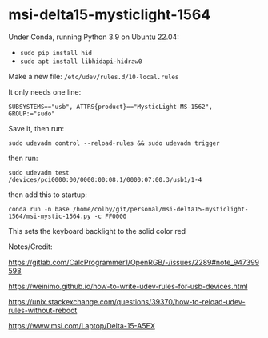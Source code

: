 # msi-delta15-mysticlight-1564

Under Conda, running Python 3.9 on Ubuntu 22.04:
* ```sudo pip install hid```
* ```sudo apt install libhidapi-hidraw0```

Make a new file: ```/etc/udev/rules.d/10-local.rules```

It only needs one line:

```SUBSYSTEMS=="usb", ATTRS{product}=="MysticLight MS-1562", GROUP:="sudo"```

Save it, then run:

```sudo udevadm control --reload-rules && sudo udevadm trigger```

then run:

```sudo udevadm test /devices/pci0000:00/0000:00:08.1/0000:07:00.3/usb1/1-4```

then add this to startup:

```conda run -n base /home/colby/git/personal/msi-delta15-mysticlight-1564/msi-mystic-1564.py -c FF0000```

This sets the keyboard backlight to the solid color red


Notes/Credit:

https://gitlab.com/CalcProgrammer1/OpenRGB/-/issues/2289#note_947399598

https://weinimo.github.io/how-to-write-udev-rules-for-usb-devices.html

https://unix.stackexchange.com/questions/39370/how-to-reload-udev-rules-without-reboot

https://www.msi.com/Laptop/Delta-15-A5EX
